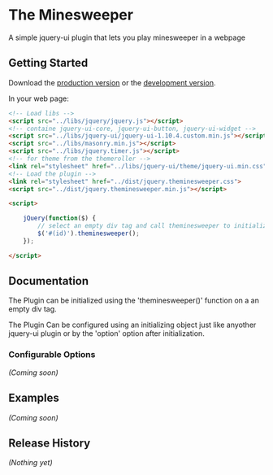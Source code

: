 # The Minesweeper

A simple jquery-ui plugin that lets you play minesweeper in a webpage

## Getting Started
Download the [production version][min] or the [development version][max].

[min]: https://raw.github.com/sumit/jquery.minesweeper.js/master/dist/theminesweeper.min.js
[max]: https://raw.github.com/sumit/jquery.minesweeper.js/master/dist/theminesweeper.js

In your web page:

```html
<!-- Load libs -->
<script src="../libs/jquery/jquery.js"></script>
<!-- containe jquery-ui-core, jquery-ui-button, jquery-ui-widget -->
<script src="../libs/jquery-ui/jquery-ui-1.10.4.custom.min.js"></script>
<script src="../libs/masonry.min.js"></script>
<script src="../libs/jquery.timer.js"></script>
<!-- for theme from the themeroller -->
<link rel="stylesheet" href="../libs/jquery-ui/theme/jquery-ui.min.css">
<!-- Load the plugin -->
<link rel="stylesheet" href="../dist/jquery.theminesweeper.css">
<script src="../dist/jquery.theminesweeper.min.js"></script>

<script>

    jQuery(function($) {
        // select an empty div tag and call theminesweeper to initialize
        $('#(id)').theminesweeper();
    });

</script>

```

## Documentation
The Plugin can be initialized using the 'theminesweeper()' function on a an empty div tag.

The Plugin Can be configured using an initializing object just like anyother jquery-ui plugin or by the 'option' option after initialization.

### Configurable Options
_(Coming soon)_

## Examples
_(Coming soon)_

## Release History
_(Nothing yet)_
